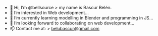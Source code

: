 - 👋 Hi, I’m @bellsource > my name is Bascur Belén.
- 👀 I’m interested in Web development...
- 🌱 I’m currently learning modelling in Blender and programming in JS...
- 💞️ I’m looking forward to collaborating on web development...
- 📫 Contact me at: > belubascur@gmail.com

<!---
bellsource/bellsource is a ✨ special ✨ repository because its `README.md` (this file) appears on your GitHub profile.
You can click the Preview link to take a look at your changes.
--->
